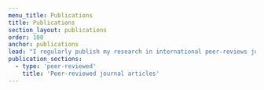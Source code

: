 ```yaml
---
menu_title: Publications
title: Publications
section_layout: publications
order: 100
anchor: publications
lead: "I regularly publish my research in international peer-reviews journals as well as reports regular intervals. Below is an overview of my most recent publications."
publication_sections:
  - type: 'peer-reviewed'
    title: 'Peer-reviewed journal articles'
---
```


